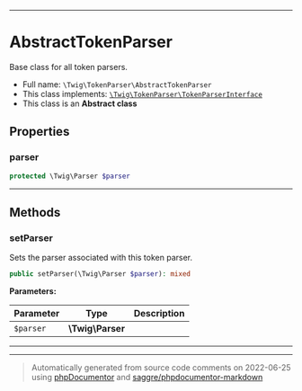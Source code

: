 ***

# AbstractTokenParser

Base class for all token parsers.



* Full name: `\Twig\TokenParser\AbstractTokenParser`
* This class implements:
[`\Twig\TokenParser\TokenParserInterface`](./TokenParserInterface.md)
* This class is an **Abstract class**



## Properties


### parser



```php
protected \Twig\Parser $parser
```






***

## Methods


### setParser

Sets the parser associated with this token parser.

```php
public setParser(\Twig\Parser $parser): mixed
```








**Parameters:**

| Parameter | Type | Description |
|-----------|------|-------------|
| `$parser` | **\Twig\Parser** |  |




***


***
> Automatically generated from source code comments on 2022-06-25 using [phpDocumentor](http://www.phpdoc.org/) and [saggre/phpdocumentor-markdown](https://github.com/Saggre/phpDocumentor-markdown)
